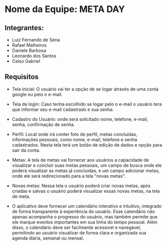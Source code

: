 # Nome da Equipe: META DAY

## Integrantes:
- Luiz Fernando de Sena 
- Rafael Malheiros
- Daniele Barbosa
- Leonardo dos Santos
- Celso Gabriel 

## Requisitos
- Tela inicial: O usuário vai ter a opção de se logar através de uma conta google ou pelo o e-mail.

- Tela de login: Caso tenha escolhido se logar pelo o e-mail o usuário tera que informar seu e-mail cadastrado e sua senha.

- Cadastro do Usuário: onde será solicitado nome, telefone, e-mail, senha, confirmação de senha.

- Perfil: Local onde irá conter foto de perfil, metas concluídas, informações pessoais, como nome, e-mail, telefone e senha cadastrados. Nesta tela terá um botão de edição de dados e opção para sair da conta.
  
- Metas: A tela de metas vai fornecer aos usuários a capacidade de visualizar e concluir suas metas pessoais, um campo de busca onde ele poderá visualizar as metas já concluidas, e um campo adicionar metas, onde ele será redirecionado para a tela "novas metas".

- Novas metas: Nessa tela o usuário poderá criar novas metas, após criadas e salvas o usuário poderá visualizar essas novas metas, na tela de meta.

- O aplicativo deve fornecer um calendário interativo e intuitivo, integrado de forma transparente à experiência do usuário. Esse calendário não apenas acompanha o progresso do usuário, mas também permite que ele marque eventos importantes em sua linha do tempo pessoal. Além disso, o calendário deve ser facilmente acessível e navegável, permitindo ao usuário visualizar de forma clara e organizada sua agenda diária, semanal ou mensal.

